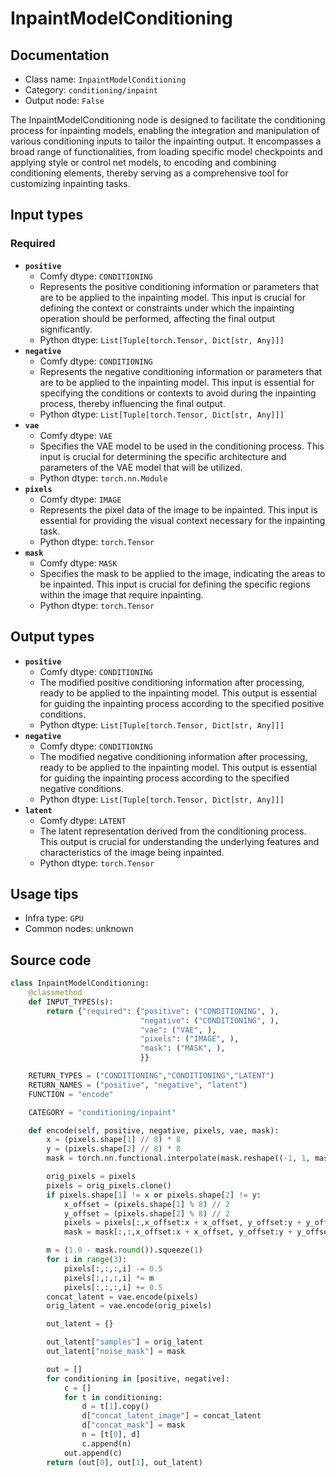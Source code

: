 # InpaintModelConditioning
## Documentation
- Class name: `InpaintModelConditioning`
- Category: `conditioning/inpaint`
- Output node: `False`

The InpaintModelConditioning node is designed to facilitate the conditioning process for inpainting models, enabling the integration and manipulation of various conditioning inputs to tailor the inpainting output. It encompasses a broad range of functionalities, from loading specific model checkpoints and applying style or control net models, to encoding and combining conditioning elements, thereby serving as a comprehensive tool for customizing inpainting tasks.
## Input types
### Required
- **`positive`**
    - Comfy dtype: `CONDITIONING`
    - Represents the positive conditioning information or parameters that are to be applied to the inpainting model. This input is crucial for defining the context or constraints under which the inpainting operation should be performed, affecting the final output significantly.
    - Python dtype: `List[Tuple[torch.Tensor, Dict[str, Any]]]`
- **`negative`**
    - Comfy dtype: `CONDITIONING`
    - Represents the negative conditioning information or parameters that are to be applied to the inpainting model. This input is essential for specifying the conditions or contexts to avoid during the inpainting process, thereby influencing the final output.
    - Python dtype: `List[Tuple[torch.Tensor, Dict[str, Any]]]`
- **`vae`**
    - Comfy dtype: `VAE`
    - Specifies the VAE model to be used in the conditioning process. This input is crucial for determining the specific architecture and parameters of the VAE model that will be utilized.
    - Python dtype: `torch.nn.Module`
- **`pixels`**
    - Comfy dtype: `IMAGE`
    - Represents the pixel data of the image to be inpainted. This input is essential for providing the visual context necessary for the inpainting task.
    - Python dtype: `torch.Tensor`
- **`mask`**
    - Comfy dtype: `MASK`
    - Specifies the mask to be applied to the image, indicating the areas to be inpainted. This input is crucial for defining the specific regions within the image that require inpainting.
    - Python dtype: `torch.Tensor`
## Output types
- **`positive`**
    - Comfy dtype: `CONDITIONING`
    - The modified positive conditioning information after processing, ready to be applied to the inpainting model. This output is essential for guiding the inpainting process according to the specified positive conditions.
    - Python dtype: `List[Tuple[torch.Tensor, Dict[str, Any]]]`
- **`negative`**
    - Comfy dtype: `CONDITIONING`
    - The modified negative conditioning information after processing, ready to be applied to the inpainting model. This output is essential for guiding the inpainting process according to the specified negative conditions.
    - Python dtype: `List[Tuple[torch.Tensor, Dict[str, Any]]]`
- **`latent`**
    - Comfy dtype: `LATENT`
    - The latent representation derived from the conditioning process. This output is crucial for understanding the underlying features and characteristics of the image being inpainted.
    - Python dtype: `torch.Tensor`
## Usage tips
- Infra type: `GPU`
- Common nodes: unknown


## Source code
```python
class InpaintModelConditioning:
    @classmethod
    def INPUT_TYPES(s):
        return {"required": {"positive": ("CONDITIONING", ),
                             "negative": ("CONDITIONING", ),
                             "vae": ("VAE", ),
                             "pixels": ("IMAGE", ),
                             "mask": ("MASK", ),
                             }}

    RETURN_TYPES = ("CONDITIONING","CONDITIONING","LATENT")
    RETURN_NAMES = ("positive", "negative", "latent")
    FUNCTION = "encode"

    CATEGORY = "conditioning/inpaint"

    def encode(self, positive, negative, pixels, vae, mask):
        x = (pixels.shape[1] // 8) * 8
        y = (pixels.shape[2] // 8) * 8
        mask = torch.nn.functional.interpolate(mask.reshape((-1, 1, mask.shape[-2], mask.shape[-1])), size=(pixels.shape[1], pixels.shape[2]), mode="bilinear")

        orig_pixels = pixels
        pixels = orig_pixels.clone()
        if pixels.shape[1] != x or pixels.shape[2] != y:
            x_offset = (pixels.shape[1] % 8) // 2
            y_offset = (pixels.shape[2] % 8) // 2
            pixels = pixels[:,x_offset:x + x_offset, y_offset:y + y_offset,:]
            mask = mask[:,:,x_offset:x + x_offset, y_offset:y + y_offset]

        m = (1.0 - mask.round()).squeeze(1)
        for i in range(3):
            pixels[:,:,:,i] -= 0.5
            pixels[:,:,:,i] *= m
            pixels[:,:,:,i] += 0.5
        concat_latent = vae.encode(pixels)
        orig_latent = vae.encode(orig_pixels)

        out_latent = {}

        out_latent["samples"] = orig_latent
        out_latent["noise_mask"] = mask

        out = []
        for conditioning in [positive, negative]:
            c = []
            for t in conditioning:
                d = t[1].copy()
                d["concat_latent_image"] = concat_latent
                d["concat_mask"] = mask
                n = [t[0], d]
                c.append(n)
            out.append(c)
        return (out[0], out[1], out_latent)

```
